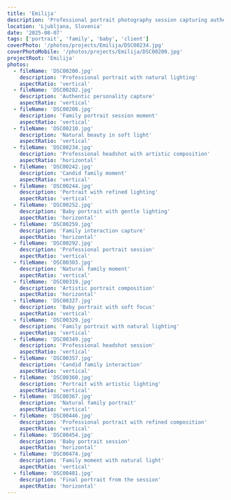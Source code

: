 ```yaml
---
title: 'Emilija'
description: 'Professional portrait photography session capturing authentic personality and natural beauty through refined lighting and artistic composition.'
location: 'Ljubljana, Slovenia'
date: '2025-08-07'
tags: ['portrait', 'family', 'baby', 'client']
coverPhoto: '/photos/projects/Emilija/DSC00234.jpg'
coverPhotoMobile: '/photos/projects/Emilija/DSC00200.jpg'
projectRoot: 'Emilija'
photos:
  - fileName: 'DSC00200.jpg'
    description: 'Professional portrait with natural lighting'
    aspectRatio: 'vertical'
  - fileName: 'DSC00202.jpg'
    description: 'Authentic personality capture'
    aspectRatio: 'vertical'
  - fileName: 'DSC00208.jpg'
    description: 'Family portrait session moment'
    aspectRatio: 'vertical'
  - fileName: 'DSC00210.jpg'
    description: 'Natural beauty in soft light'
    aspectRatio: 'vertical'
  - fileName: 'DSC00234.jpg'
    description: 'Professional headshot with artistic composition'
    aspectRatio: 'horizontal'
  - fileName: 'DSC00242.jpg'
    description: 'Candid family moment'
    aspectRatio: 'vertical'
  - fileName: 'DSC00244.jpg'
    description: 'Portrait with refined lighting'
    aspectRatio: 'vertical'
  - fileName: 'DSC00252.jpg'
    description: 'Baby portrait with gentle lighting'
    aspectRatio: 'horizontal'
  - fileName: 'DSC00259.jpg'
    description: 'Family interaction capture'
    aspectRatio: 'horizontal'
  - fileName: 'DSC00292.jpg'
    description: 'Professional portrait session'
    aspectRatio: 'vertical'
  - fileName: 'DSC00303.jpg'
    description: 'Natural family moment'
    aspectRatio: 'vertical'
  - fileName: 'DSC00319.jpg'
    description: 'Artistic portrait composition'
    aspectRatio: 'horizontal'
  - fileName: 'DSC00327.jpg'
    description: 'Baby portrait with soft focus'
    aspectRatio: 'vertical'
  - fileName: 'DSC00329.jpg'
    description: 'Family portrait with natural lighting'
    aspectRatio: 'vertical'
  - fileName: 'DSC00349.jpg'
    description: 'Professional headshot session'
    aspectRatio: 'vertical'
  - fileName: 'DSC00357.jpg'
    description: 'Candid family interaction'
    aspectRatio: 'vertical'
  - fileName: 'DSC00360.jpg'
    description: 'Portrait with artistic lighting'
    aspectRatio: 'vertical'
  - fileName: 'DSC00367.jpg'
    description: 'Natural family portrait'
    aspectRatio: 'vertical'
  - fileName: 'DSC00446.jpg'
    description: 'Professional portrait with refined composition'
    aspectRatio: 'vertical'
  - fileName: 'DSC00454.jpg'
    description: 'Baby portrait session'
    aspectRatio: 'horizontal'
  - fileName: 'DSC00474.jpg'
    description: 'Family moment with natural light'
    aspectRatio: 'vertical'
  - fileName: 'DSC00481.jpg'
    description: 'Final portrait from the session'
    aspectRatio: 'horizontal'
---
```

